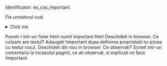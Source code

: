 Identificator: ex_css_important

Fie urmatorul cod:

<details>
<summary> Click me </summary>
<p>
    
```
<!DOCTYPE html>
<html>
<head>
<style type="text/css">

p
{
color:red;
}

div p
{
color:blue;
}
</style>
<title>exercitiu laborator</title>
</head>

<body>
<p>bla bla</p>
<p>bla bla</p>
<div>
<p>bla bla</p>
<p>bla bla</p>

</div>
</body>
</html>
```

</p>
</details>

Puneti-l intr-un fisier html numit important.html
Deschideti in browser. Ce culoare are textul?
Adaugati !important dupa definirea proprietatii lui p(cea cu textul rosu). Deschideti din nou in browser. Ce observati?
Scrieti intr-un comentariu la inceputul paginii, ce ati observat, si explicati ce face !important.
